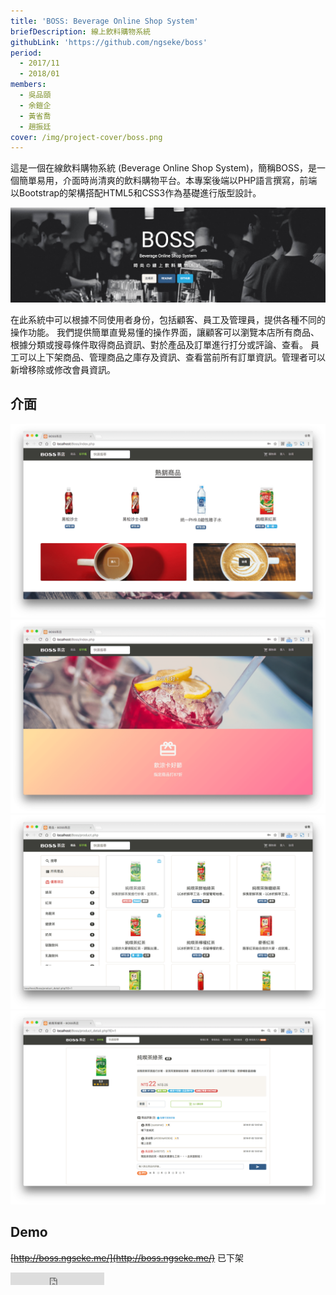 ```yaml
---
title: 'BOSS: Beverage Online Shop System'
briefDescription: 線上飲料購物系統
githubLink: 'https://github.com/ngseke/boss'
period:
  - 2017/11
  - 2018/01
members:
  - 吳品頤
  - 余鎧企
  - 黃省喬
  - 趙振廷
cover: /img/project-cover/boss.png
---
```


這是一個在線飲料購物系統 (Beverage Online Shop System)，簡稱BOSS，是一個簡單易用，介面時尚清爽的飲料購物平台。本專案後端以PHP語言撰寫，前端以Bootstrap的架構搭配HTML5和CSS3作為基礎進行版型設計。

![](../../assets/img/project/boss/boss1.png)

在此系統中可以根據不同使用者身份，包括顧客、員工及管理員，提供各種不同的操作功能。
我們提供簡單直覺易懂的操作界面，讓顧客可以瀏覽本店所有商品、根據分類或搜尋條件取得商品資訊、對於產品及訂單進行打分或評論、查看。
員工可以上下架商品、管理商品之庫存及資訊、查看當前所有訂單資訊。管理者可以新增移除或修改會員資訊。

## 介面
![隨機展示熱銷商品](../../assets/img/project/boss/boss2.png)
![顯示當前優惠活動](../../assets/img/project/boss/boss3.png)
![商品列表](../../assets/img/project/boss/boss4.png)
![商品詳情頁面](../../assets/img/project/boss/boss5.png)

## Demo

~~[http://boss.ngseke.me/](http://boss.ngseke.me/)~~ 已下架

<iframe src="https://ghbtns.com/github-btn.html?user=ngseke&repo=boss&type=star&count=false" frameborder="0" scrolling="0" width="150" height="20"></iframe>
